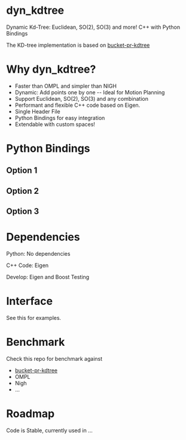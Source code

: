 # dyn_kdtree

Dynamic Kd-Tree:  Euclidean, SO(2), SO(3) and more!
C++ with Python Bindings

The KD-tree implementation is based on [bucket-pr-kdtree](https://github.com/jkflying/bucket-pr-kdtree)

# Why dyn_kdtree?

* Faster than OMPL and simpler than NIGH
* Dynamic: Add points one by one -- Ideal for Motion Planning
* Support Euclidean, SO(2), SO(3) and any combination
* Performant and flexible C++ code based on Eigen.
* Single Header File
* Python Bindings for easy integration
* Extendable with custom spaces!


# Python Bindings

## Option 1

## Option 2

## Option 3


# Dependencies

Python: No dependencies

C++ Code: Eigen

Develop: Eigen and Boost Testing

# Interface

See this for examples.

# Benchmark 

Check this repo for benchmark against 
* [bucket-pr-kdtree](https://github.com/jkflying/bucket-pr-kdtree)
* OMPL
* Nigh
* ... 
 

# Roadmap

Code is Stable, currently used in ...


